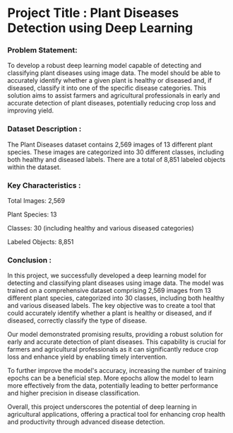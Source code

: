 # **Project Title : Plant Diseases Detection using Deep Learning**

### Problem Statement:

To develop a robust deep learning model capable of detecting and classifying plant diseases using image data. The model should be able to accurately identify whether a given plant is healthy or diseased and, if diseased, classify it into one of the specific disease categories. This solution aims to assist farmers and agricultural professionals in early and accurate detection of plant diseases, potentially reducing crop loss and improving yield.

### Dataset Description :

The Plant Diseases dataset contains 2,569 images of 13 different plant species. These images are categorized into 30 different classes, including both healthy and diseased labels. There are a total of 8,851 labeled objects within the dataset.

### Key Characteristics :

Total Images: 2,569

Plant Species: 13

Classes: 30 (including healthy and various diseased categories)

Labeled Objects: 8,851

### Conclusion :

In this project, we successfully developed a deep learning model for detecting and classifying plant diseases using image data. The model was trained on a comprehensive dataset comprising 2,569 images from 13 different plant species, categorized into 30 classes, including both healthy and various diseased labels. The key objective was to create a tool that could accurately identify whether a plant is healthy or diseased, and if diseased, correctly classify the type of disease.

Our model demonstrated promising results, providing a robust solution for early and accurate detection of plant diseases. This capability is crucial for farmers and agricultural professionals as it can significantly reduce crop loss and enhance yield by enabling timely intervention.

To further improve the model's accuracy, increasing the number of training epochs can be a beneficial step. More epochs allow the model to learn more effectively from the data, potentially leading to better performance and higher precision in disease classification.

Overall, this project underscores the potential of deep learning in agricultural applications, offering a practical tool for enhancing crop health and productivity through advanced disease detection.
